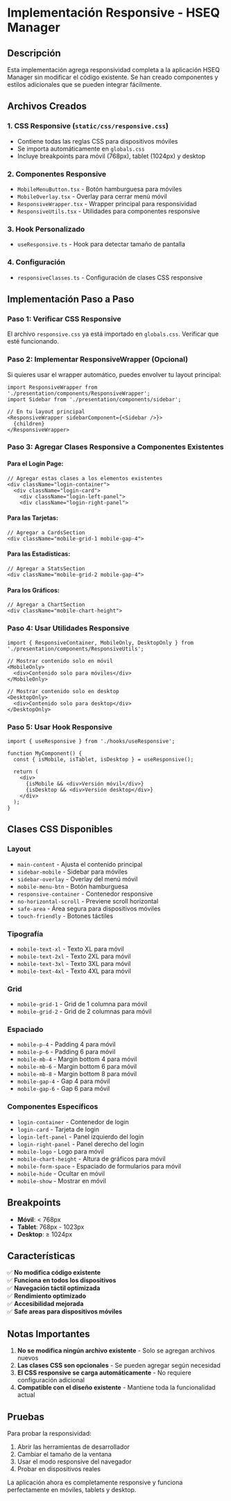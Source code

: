 # Implementación Responsive - HSEQ Manager

## Descripción
Esta implementación agrega responsividad completa a la aplicación HSEQ Manager sin modificar el código existente. Se han creado componentes y estilos adicionales que se pueden integrar fácilmente.

## Archivos Creados

### 1. CSS Responsive (`static/css/responsive.css`)
- Contiene todas las reglas CSS para dispositivos móviles
- Se importa automáticamente en `globals.css`
- Incluye breakpoints para móvil (768px), tablet (1024px) y desktop

### 2. Componentes Responsive
- `MobileMenuButton.tsx` - Botón hamburguesa para móviles
- `MobileOverlay.tsx` - Overlay para cerrar menú móvil
- `ResponsiveWrapper.tsx` - Wrapper principal para responsividad
- `ResponsiveUtils.tsx` - Utilidades para componentes responsive

### 3. Hook Personalizado
- `useResponsive.ts` - Hook para detectar tamaño de pantalla

### 4. Configuración
- `responsiveClasses.ts` - Configuración de clases CSS responsive

## Implementación Paso a Paso

### Paso 1: Verificar CSS Responsive
El archivo `responsive.css` ya está importado en `globals.css`. Verificar que esté funcionando.

### Paso 2: Implementar ResponsiveWrapper (Opcional)
Si quieres usar el wrapper automático, puedes envolver tu layout principal:

```tsx
import ResponsiveWrapper from './presentation/components/ResponsiveWrapper';
import Sidebar from './presentation/components/sidebar';

// En tu layout principal
<ResponsiveWrapper sidebarComponent={<Sidebar />}>
  {children}
</ResponsiveWrapper>
```

### Paso 3: Agregar Clases Responsive a Componentes Existentes

#### Para el Login Page:
```tsx
// Agregar estas clases a los elementos existentes
<div className="login-container">
  <div className="login-card">
    <div className="login-left-panel">
    <div className="login-right-panel">
```

#### Para las Tarjetas:
```tsx
// Agregar a CardsSection
<div className="mobile-grid-1 mobile-gap-4">
```

#### Para las Estadísticas:
```tsx
// Agregar a StatsSection
<div className="mobile-grid-2 mobile-gap-4">
```

#### Para los Gráficos:
```tsx
// Agregar a ChartSection
<div className="mobile-chart-height">
```

### Paso 4: Usar Utilidades Responsive

```tsx
import { ResponsiveContainer, MobileOnly, DesktopOnly } from './presentation/components/ResponsiveUtils';

// Mostrar contenido solo en móvil
<MobileOnly>
  <div>Contenido solo para móviles</div>
</MobileOnly>

// Mostrar contenido solo en desktop
<DesktopOnly>
  <div>Contenido solo para desktop</div>
</DesktopOnly>
```

### Paso 5: Usar Hook Responsive

```tsx
import { useResponsive } from './hooks/useResponsive';

function MyComponent() {
  const { isMobile, isTablet, isDesktop } = useResponsive();
  
  return (
    <div>
      {isMobile && <div>Versión móvil</div>}
      {isDesktop && <div>Versión desktop</div>}
    </div>
  );
}
```

## Clases CSS Disponibles

### Layout
- `main-content` - Ajusta el contenido principal
- `sidebar-mobile` - Sidebar para móviles
- `sidebar-overlay` - Overlay del menú móvil
- `mobile-menu-btn` - Botón hamburguesa
- `responsive-container` - Contenedor responsive
- `no-horizontal-scroll` - Previene scroll horizontal
- `safe-area` - Área segura para dispositivos móviles
- `touch-friendly` - Botones táctiles

### Tipografía
- `mobile-text-xl` - Texto XL para móvil
- `mobile-text-2xl` - Texto 2XL para móvil
- `mobile-text-3xl` - Texto 3XL para móvil
- `mobile-text-4xl` - Texto 4XL para móvil

### Grid
- `mobile-grid-1` - Grid de 1 columna para móvil
- `mobile-grid-2` - Grid de 2 columnas para móvil

### Espaciado
- `mobile-p-4` - Padding 4 para móvil
- `mobile-p-6` - Padding 6 para móvil
- `mobile-mb-4` - Margin bottom 4 para móvil
- `mobile-mb-6` - Margin bottom 6 para móvil
- `mobile-mb-8` - Margin bottom 8 para móvil
- `mobile-gap-4` - Gap 4 para móvil
- `mobile-gap-6` - Gap 6 para móvil

### Componentes Específicos
- `login-container` - Contenedor de login
- `login-card` - Tarjeta de login
- `login-left-panel` - Panel izquierdo del login
- `login-right-panel` - Panel derecho del login
- `mobile-logo` - Logo para móvil
- `mobile-chart-height` - Altura de gráficos para móvil
- `mobile-form-space` - Espaciado de formularios para móvil
- `mobile-hide` - Ocultar en móvil
- `mobile-show` - Mostrar en móvil

## Breakpoints

- **Móvil**: < 768px
- **Tablet**: 768px - 1023px
- **Desktop**: ≥ 1024px

## Características

✅ **No modifica código existente**  
✅ **Funciona en todos los dispositivos**  
✅ **Navegación táctil optimizada**  
✅ **Rendimiento optimizado**  
✅ **Accesibilidad mejorada**  
✅ **Safe areas para dispositivos móviles**  

## Notas Importantes

1. **No se modifica ningún archivo existente** - Solo se agregan archivos nuevos
2. **Las clases CSS son opcionales** - Se pueden agregar según necesidad
3. **El CSS responsive se carga automáticamente** - No requiere configuración adicional
4. **Compatible con el diseño existente** - Mantiene toda la funcionalidad actual

## Pruebas

Para probar la responsividad:
1. Abrir las herramientas de desarrollador
2. Cambiar el tamaño de la ventana
3. Usar el modo responsive del navegador
4. Probar en dispositivos reales

La aplicación ahora es completamente responsive y funciona perfectamente en móviles, tablets y desktop. 